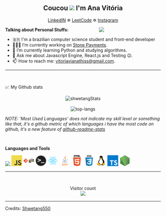 <h2 align="center">Coucou <img src="https://media.giphy.com/media/hvRJCLFzcasrR4ia7z/giphy.gif" width="25px"> I'm Ana Vitória</h2>
<p align="center">
  <a href="https://www.linkedin.com/in/anvitrola/">LinkedIN</a> ✲
    <a href="https://leetcode.com/anvitrola/">LeetCode</a> ✲
  <a href="https://www.instagram.com/anvitrola/">Instagram</a>

</p>

<img align='right' src='https://media.giphy.com/media/bcKmIWkUMCjVm/giphy.gif' width='200"'>


**Talking about Personal Stuffs:**

- 🇧🇷  I'm a brazilian computer science student and front-end developer 
- 👨🏽‍💻  I’m currently working on <a href="https://www.stone.co/">Stone Payments</a>.
- 🌱  I’m currently learning Python and studying algorithms. 
- 💬  Ask me about Javascript Engine, React.js and Testing :wink:. 
- 📫  How to reach me: vitoriavianathiss@gmail.com.



***

 <br>

📈 My Github stats <br />
<p align="center">
  <img src="https://github-readme-stats.vercel.app/api?username=anvitrola&theme=dark&show_icons=true" alt="shwetangStats" />  
  <br />
  <br />
  <img src="https://github-readme-stats.vercel.app/api/top-langs/?username=anvitrola&layout=compact&theme=dark" alt="top-langs" />
</p>

*NOTE: 'Most Used Languages' does not indicate my skill level or something like that, it's a github metric of which languages i have the most code on github, it's a new feature of [github-readme-stats](https://github.com/anuraghazra/github-readme-stats)*

<br>

**Languages and Tools**

<code><img height="35rem" src="https://cdn4.iconfinder.com/data/icons/logos-3/600/React.js_logo-512.png" /></code>
<code><img height="35rem" src="https://raw.githubusercontent.com/github/explore/80688e429a7d4ef2fca1e82350fe8e3517d3494d/topics/javascript/javascript.png"></code>
<code><img height="35rem" src="https://raw.githubusercontent.com/github/explore/80688e429a7d4ef2fca1e82350fe8e3517d3494d/topics/git/git.png"></code>
<code><img height="35rem" src="https://raw.githubusercontent.com/github/explore/80688e429a7d4ef2fca1e82350fe8e3517d3494d/topics/terminal/terminal.png"></code>
<code><img height="35rem" src="https://raw.githubusercontent.com/github/explore/80688e429a7d4ef2fca1e82350fe8e3517d3494d/topics/react/react.png"></code>
<code><img height="35rem" src="https://raw.githubusercontent.com/github/explore/80688e429a7d4ef2fca1e82350fe8e3517d3494d/topics/java/java.png"></code>
<code><img alt="HTML5" height="35rem" src="https://raw.githubusercontent.com/github/explore/80688e429a7d4ef2fca1e82350fe8e3517d3494d/topics/html/html.png" /></code>
<code><img alt="CSS3" height="35rem" src="https://raw.githubusercontent.com/github/explore/80688e429a7d4ef2fca1e82350fe8e3517d3494d/topics/css/css.png" /></code>
<code><img height="35rem" src="https://raw.githubusercontent.com/github/explore/80688e429a7d4ef2fca1e82350fe8e3517d3494d/topics/linux/linux.png"></code>
<code><img height="35rem" src="https://raw.githubusercontent.com/github/explore/80688e429a7d4ef2fca1e82350fe8e3517d3494d/topics/typescript/typescript.png"></code>
<code><img height="35rem" src="https://raw.githubusercontent.com/github/explore/80688e429a7d4ef2fca1e82350fe8e3517d3494d/topics/nodejs/nodejs.png"></code>



***

<br />

<p align="center"> 
  Visitor count<br>
  <img src="https://profile-counter.glitch.me/anvitrola/count.svg" />
</p>

-----
Credits: [Shwetang550](https://github.com/Shwetang550)
